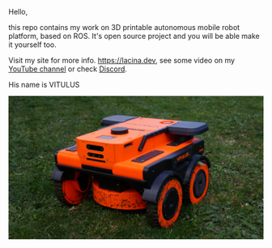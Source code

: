 Hello, 

this repo contains my work on 3D printable autonomous mobile robot platform, based on ROS. It's open source project and you will be able make it yourself too. 

Visit my site for more info.  https://lacina.dev, see some video on my [YouTube channel](https://www.youtube.com/channel/UCtN4QAQcWLKhAs30Fi9AsZw) or check [Discord](https://discord.gg/YqeNV5hEVN).

His name is VITULUS

![Vitulus 4WD](https://github.com/lacina-dev/lacina-dev/blob/main/VITULUS.JPG?raw=true)


